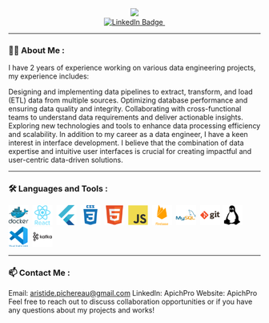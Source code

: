 <div id="header" align="center">
  <img src="https://media.giphy.com/media/yWnfMrmiqLQuZtFkt8/giphy.gif" width="100"/>
</div>
<div id="badges" align="center">
  <a href="https://www.linkedin.com/in/aristide-pichereau-b44745180/">
    <img src="https://img.shields.io/badge/LinkedIn-blue?style=for-the-badge&logo=linkedin&logoColor=white" alt="LinkedIn Badge" height="30"/>
  </a>
  <img src="https://komarev.com/ghpvc/?username=APichPro&style=flat-square&color=blue" alt="" height="30"/>
</div>
 
---
### :technologist: About Me :

I have 2 years of experience working on various data engineering projects, my experience includes:

Designing and implementing data pipelines to extract, transform, and load (ETL) data from multiple sources.
Optimizing database performance and ensuring data quality and integrity.
Collaborating with cross-functional teams to understand data requirements and deliver actionable insights.
Exploring new technologies and tools to enhance data processing efficiency and scalability.
In addition to my career as a data engineer, I have a keen interest in interface development. I believe that the combination of data expertise and intuitive user interfaces is crucial for creating impactful and user-centric data-driven solutions.

---
### :hammer_and_wrench: Languages and Tools :

<div>
  <img src="https://github.com/devicons/devicon/blob/master/icons/docker/docker-original-wordmark.svg" title="Docker" alt="Docker" width="40" height="40"/>&nbsp;
  <img src="https://github.com/devicons/devicon/blob/master/icons/react/react-original-wordmark.svg" title="React" alt="React" width="40" height="40"/>&nbsp;
  <img src="https://github.com/devicons/devicon/blob/master/icons/flutter/flutter-original.svg" title="Flutter" alt="Flutter" width="40" height="40"/>&nbsp;
  <img src="https://github.com/devicons/devicon/blob/master/icons/css3/css3-plain-wordmark.svg"  title="CSS3" alt="CSS" width="40" height="40"/>&nbsp;
  <img src="https://github.com/devicons/devicon/blob/master/icons/html5/html5-original.svg" title="HTML5" alt="HTML" width="40" height="40"/>&nbsp;
  <img src="https://github.com/devicons/devicon/blob/master/icons/javascript/javascript-original.svg" title="JavaScript" alt="JavaScript" width="40" height="40"/>&nbsp;
  <img src="https://github.com/devicons/devicon/blob/master/icons/firebase/firebase-plain-wordmark.svg" title="Firebase" alt="Firebase" width="40" height="40"/>&nbsp;
  <img src="https://github.com/devicons/devicon/blob/master/icons/mysql/mysql-original-wordmark.svg" title="MySQL"  alt="MySQL" width="40" height="40"/>&nbsp;
  <img src="https://github.com/devicons/devicon/blob/master/icons/git/git-original-wordmark.svg" title="Git" **alt="Git" width="40" height="40"/>
  <img src="https://github.com/devicons/devicon/blob/master/icons/linux/linux-plain.svg" title="Linux" alt="Linux" width="40" height="40"/>&nbsp;
  <img src="https://github.com/devicons/devicon/blob/master/icons/vscode/vscode-original-wordmark.svg" title="Vs Code" alt="Vs Code" width="40" height="40"/>&nbsp;
  <img src="https://github.com/devicons/devicon/blob/master/icons/apachekafka/apachekafka-original-wordmark.svg" title="Kafka" alt="Kafka" width="40" height="40"/>&nbsp;
</div>

---
### :mailbox: Contact Me :
Email: aristide.pichereau@gmail.com
LinkedIn: ApichPro
Website: ApichPro
Feel free to reach out to discuss collaboration opportunities or if you have any questions about my projects and works!
